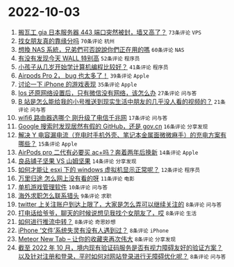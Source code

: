 # 2022-10-03

1. [搬瓦工 gia 日本服务器 443 端口突然被封，墙又高了？](https://www.v2ex.com/t/884476) `73条评论` `VPS`
1. [找女朋友真的靠缘分吗](https://www.v2ex.com/t/884447) `70条评论` `杭州`
1. [想換 NAS 系統，兄弟們可否說說你們正在用的嗎](https://www.v2ex.com/t/884464) `60条评论` `NAS`
1. [有没有发现今天 WALL 特别高](https://www.v2ex.com/t/884527) `52条评论` `程序员`
1. [小孩子从几岁开始学计算机编程比较好？](https://www.v2ex.com/t/884505) `41条评论` `程序员`
1. [Airpods Pro 2， bug 也太多了！](https://www.v2ex.com/t/884461) `39条评论` `Apple`
1. [讨论一下 iPhone 的游戏表现](https://www.v2ex.com/t/884465) `35条评论` `Apple`
1. [Ios 还原网络设置后，只有微信没有网络，该怎么办](https://www.v2ex.com/t/884517) `27条评论` `问与答`
1. [B 站是怎么能给我的小号推送到现实生活中朋友的几乎没人看的视频的？](https://www.v2ex.com/t/884442) `21条评论` `问与答`
1. [wifi6 路由器选哪个 刚升级了电信千兆网](https://www.v2ex.com/t/884508) `17条评论` `问与答`
1. [Google 搜索时发现居然有假的 GitHub，还是 gov.cn](https://www.v2ex.com/t/884510) `16条评论` `分享发现`
1. [解决 Y 电容漏电流（充电时手机外壳、笔记本金属面微微麻手）的充电方案有哪些？](https://www.v2ex.com/t/884451) `15条评论` `Apple`
1. [AirPods pro 二代有必要买 ac+吗？奔着两年后换新](https://www.v2ex.com/t/884489) `14条评论` `Apple`
1. [良品铺子坚果 VS 山姆坚果](https://www.v2ex.com/t/884485) `14条评论` `分享发现`
1. [如何才能让 esxi 下的 windows 虚拟机显示正常呢？](https://www.v2ex.com/t/884498) `12条评论` `程序员`
1. [万里归途 怎么网上没有看的呀](https://www.v2ex.com/t/884537) `11条评论` `电影`
1. [单机游戏管理软件](https://www.v2ex.com/t/884439) `10条评论` `问与答`
1. [海外求职怎么联系猎头](https://www.v2ex.com/t/884523) `9条评论` `求职`
1. [twitter 上关注账户到达上限了，大家是怎么弄可以继续关注的](https://www.v2ex.com/t/884536) `8条评论` `问与答`
1. [打电话给爷爷，聊天的时候说想见我找个女朋友了，哎](https://www.v2ex.com/t/884525) `8条评论` `生活`
1. [如何进行推流中转？](https://www.v2ex.com/t/884521) `8条评论` `奇思妙想`
1. [iPhone ‘文件’系统失灵有没有人遇到过？](https://www.v2ex.com/t/884507) `8条评论` `iPhone`
1. [Meteor New Tab – 让你的收藏夹再次伟大](https://www.v2ex.com/t/884452) `8条评论` `分享发现`
1. [截至 2022 年 10 月，境内现有验证码服务是否有视力障碍友好的验证方案？以及针对注册和登录，平时如何对网站登录进行无障碍优化呢？](https://www.v2ex.com/t/884446) `8条评论` `问与答`
